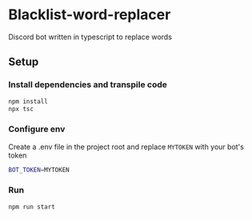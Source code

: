 # Blacklist-word-replacer

Discord bot written in typescript to replace words

## Setup

### Install dependencies and transpile code

```bash
npm install
npx tsc
```

### Configure env

Create a .env file in the project root and replace `MYTOKEN` with your bot's token

```sh
BOT_TOKEN=MYTOKEN
```

### Run

```bash
npm run start
```
